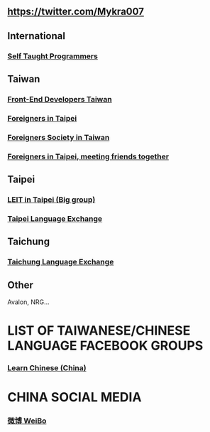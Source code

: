 ## https://twitter.com/Mykra007

## International

### [Self Taught Programmers](https://www.facebook.com/groups/selftaughtprogrammers/) 

## Taiwan

### [Front-End Developers Taiwan](https://www.facebook.com/groups/f2e.tw/)

### [Foreigners in Taipei](https://www.facebook.com/groups/359592260793365/)

### [Foreigners Society in Taiwan](https://www.facebook.com/groups/609420402454012/)

### [Foreigners in Taipei, meeting friends together](https://www.facebook.com/groups/357339197762790/?multi_permalinks=1234951756668192%2C1233694426793925%2C1233434676819900%2C1233009176862450%2C1232958010200900&notif_id=1554794579076878&notif_t=group_activity)

## Taipei

### [LEIT in Taipei (Big group)](https://www.facebook.com/groups/taipeilanguageexchange/?multi_permalinks=1254873468012865%2C1255134524653426%2C1255138841319661%2C1255194977980714%2C1255411174625761&notif_id=1554848776404881&notif_t=group_activity)

### [Taipei Language Exchange](https://www.facebook.com/groups/partyintaiwan3/)

## Taichung

### [Taichung Language Exchange](https://www.facebook.com/groups/421505311243734/)

## Other

Avalon, NRG...

# LIST OF TAIWANESE/CHINESE LANGUAGE FACEBOOK GROUPS

### [Learn Chinese (China)](https://www.facebook.com/crilearnchinese/)

# CHINA SOCIAL MEDIA

### [微博 WeiBo](https://www.weibo.com/login.php)



